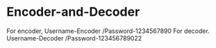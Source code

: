 # Encoder-and-Decoder
For encoder,
Username-Encoder 
/Password-1234567890
For decoder.
Username-Decoder 
/Password-123456789022
